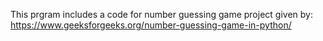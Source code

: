 This prgram includes a code for number guessing game project given by: https://www.geeksforgeeks.org/number-guessing-game-in-python/
